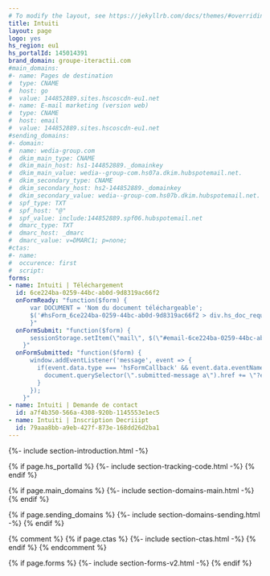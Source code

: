 ```yaml
---
# To modify the layout, see https://jekyllrb.com/docs/themes/#overriding-theme-defaults
title: Intuiti
layout: page
logo: yes
hs_region: eu1
hs_portalId: 145014391
brand_domain: groupe-iteractii.com
#main_domains:
#- name: Pages de destination	
#  type: CNAME
#  host: go
#  value: 144852889.sites.hscoscdn-eu1.net
#- name: E-mail marketing (version web)
#  type: CNAME
#  host: email
#  value: 144852889.sites.hscoscdn-eu1.net
#sending_domains:
#- domain:
#  name: wedia-group.com
#  dkim_main_type: CNAME
#  dkim_main_host: hs1-144852889._domainkey
#  dkim_main_value: wedia--group-com.hs07a.dkim.hubspotemail.net.
#  dkim_secondary_type: CNAME
#  dkim_secondary_host: hs2-144852889._domainkey
#  dkim_secondary_value: wedia--group-com.hs07b.dkim.hubspotemail.net.
#  spf_type: TXT
#  spf_host: "@"
#  spf_value: include:144852889.spf06.hubspotemail.net
#  dmarc_type: TXT
#  dmarc_host: _dmarc
#  dmarc_value: v=DMARC1; p=none;
#ctas:
#- name:
#  occurence: first
#  script:
forms:
- name: Intuiti | Téléchargement
  id: 6ce224ba-0259-44bc-ab0d-9d8319ac66f2
  onFormReady: "function($form) {
      var DOCUMENT = 'Nom du document téléchargeable';
      $('#hsForm_6ce224ba-0259-44bc-ab0d-9d8319ac66f2 > div.hs_doc_request_form.hs-doc_request_form.hs-fieldtype-text.field.hs-form-field > div > input').val(DOCUMENT).change();
      }"
  onFormSubmit: "function($form) {
      sessionStorage.setItem(\"mail\", $(\"#email-6ce224ba-0259-44bc-ab0d-9d8319ac66f2\")[0].value);
    }"
  onFormSubmitted: "function($form) {
      window.addEventListener('message', event => {
        if(event.data.type === 'hsFormCallback' && event.data.eventName === 'onFormSubmitted') {
          document.querySelector(\".submitted-message a\").href += \"?email=\"+ sessionStorage.getItem(\"mail\");
        }
      });
    }"
- name: Intuiti | Demande de contact
  id: a7f4b350-566a-4308-920b-1145553e1ec5
- name: Intuiti | Inscription Decriiipt
  id: 79aaa8bb-a9eb-427f-873e-168dd26d2ba1
---
```


{%- include section-introduction.html -%}

{% if page.hs_portalId %}
    {%- include section-tracking-code.html -%}
{% endif %}

{% if page.main_domains %}
    {%- include section-domains-main.html -%}
{% endif %}


{% if page.sending_domains %}
    {%- include section-domains-sending.html -%}
{% endif %}

{% comment %}
{% if page.ctas %}
    {%- include section-ctas.html -%}
{% endif %}
{% endcomment %}

{% if page.forms %}
    {%- include section-forms-v2.html -%}
{% endif %}